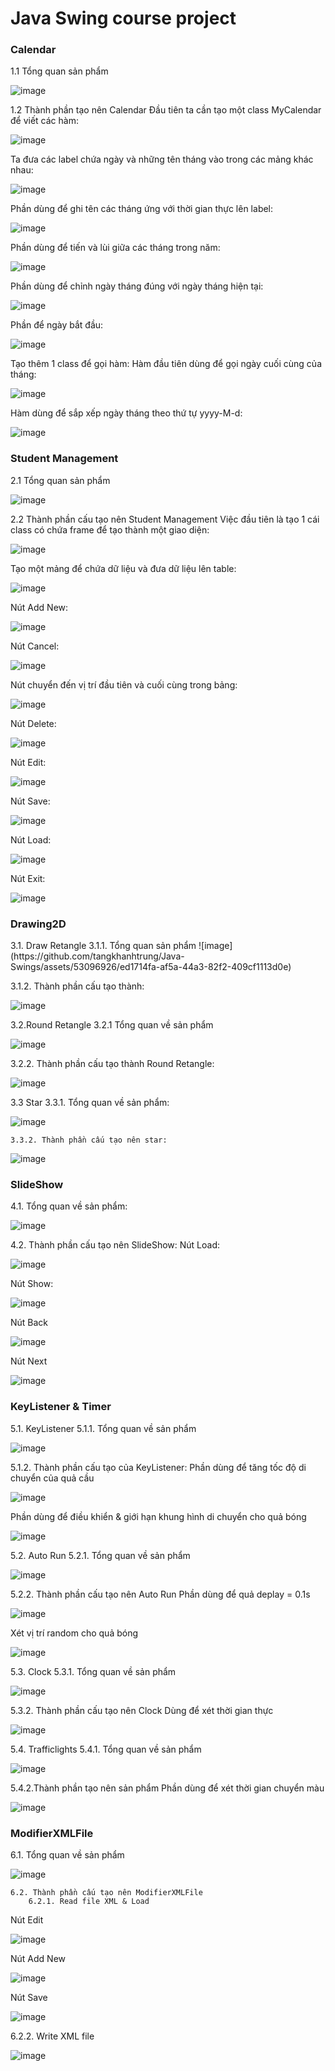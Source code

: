 <h1>Java Swing course project</h1>
<h3>Calendar</h3>	
   
1.1	Tổng quan sản phẩm
  	
![image](https://github.com/tangkhanhtrung/Java-Swings/assets/53096926/d0912424-b952-4ced-9593-4c5ac8428bd4)

1.2	Thành phần tạo nên Calendar
Đầu tiên ta cần tạo một class MyCalendar để viết các hàm:

![image](https://github.com/tangkhanhtrung/Java-Swings/assets/53096926/4c5c0620-e85a-424e-aa5e-e5ef29929cd6)

Ta đưa các label chứa ngày và những tên tháng vào trong các mảng khác nhau:
 
![image](https://github.com/tangkhanhtrung/Java-Swings/assets/53096926/6e2d1486-d6f6-4f04-9979-57f62919f0ba)

Phần dùng để ghi tên các tháng ứng với thời gian thực lên label:

![image](https://github.com/tangkhanhtrung/Java-Swings/assets/53096926/a22bca02-78c1-4e76-935e-592a7dac96e5)

Phần dùng để tiến và lùi giữa các tháng trong năm:
 
![image](https://github.com/tangkhanhtrung/Java-Swings/assets/53096926/718641ef-90bd-456c-9915-41036720882b)

Phần dùng để chỉnh ngày tháng đúng với ngày tháng hiện tại:
 
![image](https://github.com/tangkhanhtrung/Java-Swings/assets/53096926/b01cd768-d8cd-4868-8a2e-0bd8f6cfd042)

Phần để ngày bắt đầu:
 
![image](https://github.com/tangkhanhtrung/Java-Swings/assets/53096926/af8cca5b-9a74-44b8-a8b7-4b0e88f3d15e)

Tạo thêm 1 class để gọi hàm:
Hàm đầu tiên dùng để gọi ngày cuối cùng của tháng:

 ![image](https://github.com/tangkhanhtrung/Java-Swings/assets/53096926/eb9fd8d0-0968-4064-b30d-23f3a88c36e7)


Hàm dùng để sắp xếp ngày tháng theo thứ tự yyyy-M-d:

 ![image](https://github.com/tangkhanhtrung/Java-Swings/assets/53096926/3869a7d0-d4ac-4578-98b6-e5bef34c04df)

<h3>Student Management</h3>
2.1 Tổng quan sản phẩm

![image](https://github.com/tangkhanhtrung/Java-Swings/assets/53096926/969fff32-92f4-4ab7-9ee6-4f9319c50e4d)

 
2.2 Thành phần cấu tạo nên Student Management
Việc đầu tiên là tạo 1 cái class có chứa frame để tạo thành một giao diện:
 
![image](https://github.com/tangkhanhtrung/Java-Swings/assets/53096926/66a962e0-d910-4e31-b9aa-f4e928d88c9f)


Tạo một mảng để chứa dữ liệu và đưa dữ liệu lên table:
 
![image](https://github.com/tangkhanhtrung/Java-Swings/assets/53096926/59a75463-9b26-4881-be14-f39eef55cf4d)

Nút Add New:
 
![image](https://github.com/tangkhanhtrung/Java-Swings/assets/53096926/74b502d9-24fb-46a9-9db0-db90da5fcc93)

Nút Cancel:
 
![image](https://github.com/tangkhanhtrung/Java-Swings/assets/53096926/e1722ce9-6f66-4310-aa4e-2714b541562e)

Nút chuyển đến vị trí đầu tiên và cuối cùng trong bảng:
 
![image](https://github.com/tangkhanhtrung/Java-Swings/assets/53096926/baada4ac-e574-4516-aaca-9c44877e443a)

Nút Delete:

![image](https://github.com/tangkhanhtrung/Java-Swings/assets/53096926/a7335289-58ac-4b85-a956-35ee3244ea8a)

Nút Edit:

 ![image](https://github.com/tangkhanhtrung/Java-Swings/assets/53096926/23fc5f75-568e-4dc5-b053-412cb444936c)

Nút Save:

![image](https://github.com/tangkhanhtrung/Java-Swings/assets/53096926/7e66b624-e991-47ca-9d8a-2eea508aa2e2)

 
Nút Load: 

![image](https://github.com/tangkhanhtrung/Java-Swings/assets/53096926/4c6f32c3-17e7-4b99-813f-f20ead60165a)

Nút Exit:
 
![image](https://github.com/tangkhanhtrung/Java-Swings/assets/53096926/1c2b521b-e9b4-48b3-9ca6-13c630cf5ec5)

<h3>Drawing2D</h3>
	3.1. Draw Retangle
		3.1.1. Tổng quan sản phẩm
		  ![image](https://github.com/tangkhanhtrung/Java-Swings/assets/53096926/ed1714fa-af5a-44a3-82f2-409cf1113d0e)


3.1.2. Thành phần cấu tạo thành:
 
![image](https://github.com/tangkhanhtrung/Java-Swings/assets/53096926/b0583b4f-e8a1-4a48-84d3-e0f772c809d5)


3.2.Round Retangle
	3.2.1 Tổng quan về sản phẩm
		 
![image](https://github.com/tangkhanhtrung/Java-Swings/assets/53096926/f9fd1103-0c4c-446c-88a8-f6837da0a2b9)



3.2.2. Thành phần cấu tạo thành Round Retangle:
 
![image](https://github.com/tangkhanhtrung/Java-Swings/assets/53096926/2eeac7ac-6340-4aeb-9839-b6dd49b45cbc)


3.3 Star
3.3.1. Tổng quan về sản phẩm:
	 
![image](https://github.com/tangkhanhtrung/Java-Swings/assets/53096926/3a4464fc-fb58-42d0-a4fb-d17e919f3fca)


	3.3.2. Thành phần cấu tạo nên star:
	
 ![image](https://github.com/tangkhanhtrung/Java-Swings/assets/53096926/81d52230-ff6d-4e7b-9690-1d3246c75ac2)


<h3>SlideShow</h3> 
4.1. Tổng quan về sản phẩm:
	 
![image](https://github.com/tangkhanhtrung/Java-Swings/assets/53096926/54805e20-d5bc-4f05-b5c6-6a287c40f7f7)



4.2. Thành phần cấu tạo nên SlideShow:
Nút Load:
 
![image](https://github.com/tangkhanhtrung/Java-Swings/assets/53096926/107de2f0-e19e-4ed1-b8b6-a5ac48c7b8a3)




Nút Show:

 ![image](https://github.com/tangkhanhtrung/Java-Swings/assets/53096926/98613d5b-da17-4ce7-a074-7029acff7b31)


Nút Back

 ![image](https://github.com/tangkhanhtrung/Java-Swings/assets/53096926/63d40636-2690-4dcb-84c5-b8c2213aa9ea)


Nút Next
 
![image](https://github.com/tangkhanhtrung/Java-Swings/assets/53096926/2d814d69-476b-4b3b-bbe3-448725488c0e)


<h3>KeyListener & Timer</h3>
	5.1. KeyListener
		5.1.1. Tổng quan về sản phẩm
   
   ![image](https://github.com/tangkhanhtrung/Java-Swings/assets/53096926/69f24110-e526-4955-bb7b-66ad9e2d3be1)

 
5.1.2. Thành phần cấu tạo của KeyListener:
Phần dùng để tăng  tốc độ di chuyển của quả cầu 

![image](https://github.com/tangkhanhtrung/Java-Swings/assets/53096926/adb9d656-af66-4447-b54c-0cb874439c53)

	
Phần dùng để điều khiển & giới hạn khung hình di chuyển cho quả bóng

 ![image](https://github.com/tangkhanhtrung/Java-Swings/assets/53096926/3bc82340-1ed4-4635-ad38-b0ede74599e7)


5.2. Auto Run
	5.2.1. Tổng quan về sản phẩm

 ![image](https://github.com/tangkhanhtrung/Java-Swings/assets/53096926/b1008ab0-0652-48f3-af63-53e9dde83861)

5.2.2. Thành phần cấu tạo nên Auto Run
Phần dùng để quả deplay = 0.1s

 ![image](https://github.com/tangkhanhtrung/Java-Swings/assets/53096926/5a3a5a92-be66-454c-8dbc-9cf71477b500)

Xét vị trí random cho quả bóng

 ![image](https://github.com/tangkhanhtrung/Java-Swings/assets/53096926/e1e6b76b-796a-4296-8859-4472b080677c)


5.3. Clock
5.3.1. Tổng quan về sản phẩm

 ![image](https://github.com/tangkhanhtrung/Java-Swings/assets/53096926/61b98320-507d-4ca1-8662-bf141a756166)

5.3.2. Thành phần cấu tạo nên Clock
Dùng để xét thời gian thực

![image](https://github.com/tangkhanhtrung/Java-Swings/assets/53096926/44172437-7766-4a76-a880-186e2cbb6626)

 
5.4. Trafficlights
5.4.1. Tổng quan về sản phẩm

 ![image](https://github.com/tangkhanhtrung/Java-Swings/assets/53096926/3f86ed6e-2934-48ee-bbe5-aa67acaa5f85)


5.4.2.Thành phần tạo nên sản phẩm
Phần dùng để xét thời gian chuyển màu
 
![image](https://github.com/tangkhanhtrung/Java-Swings/assets/53096926/597003d0-ca11-4c70-83ed-b1f5c8ccf499)


<h3>ModifierXMLFile</h3>
	6.1. Tổng quan về sản phẩm

![image](https://github.com/tangkhanhtrung/Java-Swings/assets/53096926/49acc5d6-12f0-4013-b763-c3da35f47a73)
 
	6.2. Thành phần cấu tạo nên ModifierXMLFile
		6.2.1. Read file XML & Load
 
Nút Edit

 ![image](https://github.com/tangkhanhtrung/Java-Swings/assets/53096926/43cf6fb1-d4f8-439f-8e68-91751f887ec7)

Nút Add New

 ![image](https://github.com/tangkhanhtrung/Java-Swings/assets/53096926/b574d77b-d848-43f3-94e5-39ff200e7176)

Nút Save 

![image](https://github.com/tangkhanhtrung/Java-Swings/assets/53096926/d2afddbd-6b1d-4e88-a54d-afb67b60f197)

6.2.2. Write XML file 

![image](https://github.com/tangkhanhtrung/Java-Swings/assets/53096926/e3359f51-e0a0-4f5e-a579-29a54f0c6c2f)

